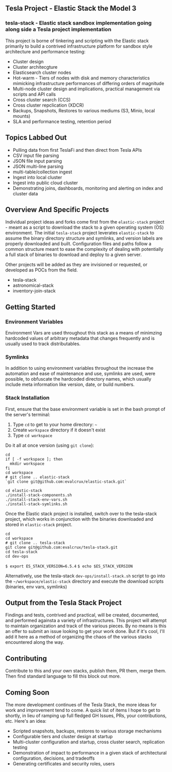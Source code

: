 ## Tesla Project - Elastic Stack the Model 3

### tesla-stack - Elastic stack sandbox implementation going along side a Tesla project implementation
This project is borne of tinkering and scripting with the Elastic stack primarily to build a contrived infrastructure platform for sandbox style architecture and performance testing:
- Cluster design
- Cluster architecgture
- Elasticsearch cluster nodes
- Hot-warm - Tiers of nodes with disk and memory characteristics mimicking infrastructure performances of differing orders of magnitude
- Multi-node cluster design and implications, practical management via scripts and API calls
- Cross cluster search (CCS)
- Cross cluster repclication (XDCR)
- Backups, Snapshots, Restores to various mediums (S3, Minio, local mounts)
- SLA and performance testing, retention period

## Topics Labbed Out 

- Pulling data from first TeslaFi and then direct from Tesla APIs
- CSV input file parsing
- JSON file input parsing
- JSON multi-line parsing
- multi-table/collection ingest
- Ingest into local cluster
- Ingest into public cloud cluster
- Demonstrating joins, dashboards, monitoring and alerting on index and cluster data

## Overview And Specific Projects

Individual project ideas and forks come first from the `elastic-stack` project - meant as a script to download the stack to a given operating system (OS) environment. The initial `tesla-stack` project leverates `elastic-stack` to assume the binary directory structure and symlinks, and version labels are properly downloaded and built. Configuration files and paths follow a common structure meant to ease the complexity of dealing with potentially a full stack of binaries to download and deploy to a given server. 

Other projects will be added as they are invisioned or requested, or developed as POCs from the field.   

- tesla-stack
- astronomical-stack
- inventory-join-stack

## Getting Started

### Environment Variables

Environment Vars are used throughout this stack as a means of minimzing hardcoded values of arbitrary metadata that changes frequently and is usually used to track distributables. 

### Symlinks

In addition to using environment variables throughout the increase the automation and ease of maintenance and use, symlinks are used, were possible, to obfuscate the hardcoded directory names, which usually include meta information like version, date, or build numbers. 


### Stack Installation

First, ensure that the base environment variable is set in the bash prompt of the server's terminal:

1. Type `cd` to get to your home directory: `~`
1. Create `workspace` directory if it doesn't exist
1. Type `cd workspace`

Do it all at once version (using `git clone`): 
```
cd 
if [ -f workspace ]; then 
  mkdir workspace
fi
cd workspace
# git clone .. elastic-stack
`git clone git@github.com:evalcrux/elastic-stack.git`

cd elastic-stack
./install-stack-components.sh
./install-stack-env-vars.sh
./install-stack-symlinks.sh

```

Once the Elastic stack project is installed, switch over to the tesla-stack project, which works in conjunction with the binaries downloaded and stored in `elastic-stack` project. 
```
cd
cd workspace
# git clone .. tesla-stack
git clone git@github.com:evalcrux/tesla-stack.git
cd tesla-stack
cd dev-ops
```

`$ export ES_STACK_VERSION=6.5.4`
`$ echo $ES_STACK_VERSION`



Alternatively, use the tesla-stack `dev-ops/install-stack.sh` script to go into the `~/workspace/elastic-stack` directory and execute the download scripts (binaries, env vars, symlinks)

## Output from the Tesla Stack Project

Findings and tests, contrived and practical, will be created, documented, and performed againsta a variety of infrastructures. This project will attempt to maintain organization and track of the various pieces. By no means is this an offer to submit an issue looking to get your work done. But if it's cool, I'll add it here as a method of organizing the chaos of the various stacks encountered along the way. 


## Contributing

Contribute to this and your own stacks, publish them, PR them, merge them. Then find standard language to fill this block out more. 

## Coming Soon

The more development continues of the Tesla Stack, the more ideas for work and improvement tend to come. A quick list of items I hope to get to shortly, in lieu of ramping up full fledged GH Issues, PRs, your contributions, etc. Here's an idea:

- Scripted snapshots, backups, restores to various storage mechanisms
- Configurable tiers and cluster design at startup
- Multi-cluster configuration and startup, cross cluster search, replication testing
- Demonstration of impact to performance in a given stack of architectural configuration, decisions, and tradeoffs
- Generating certificates and security roles, users



